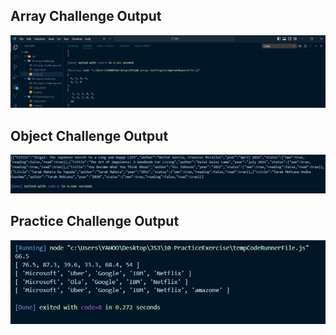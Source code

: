 ## Array Challenge Output

![Array Challenge](Arrayc.JPG)

## Object Challenge Output

![Object Challenge](obj_cha.JPG)

## Practice Challenge Output

![Practice Challenge](prac_cha.JPG)
